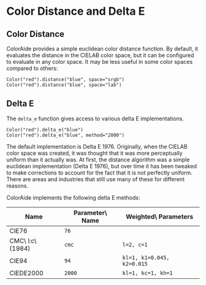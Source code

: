 # Color Distance and Delta E

## Color Distance

ColorAide provides a simple euclidean color distance function. By default, it evaluates the distance in the CIELAB color
space, but it can be configured to evaluate in any color space. It may be less useful in some color spaces compared to
others:

```color
Color("red").distance("blue", space="srgb")
Color("red").distance("blue", space="lab")
```

## Delta E

The `delta_e` function gives access to various delta E implementations.

```color
Color("red").delta_e("blue")
Color("red").delta_e("blue", method="2000")
```

The default implementation is Delta E 1976. Originally, when the CIELAB color space was created, it was thought that it
was more perceptually uniform than it actually was. At first, the distance algorithm was a simple euclidean
implementation (Delta E 1976), but over time it has been tweaked to make corrections to account for the fact that it is
not perfectly uniform. There are areas and industries that still use many of these for different reasons.

ColorAide implements the following delta E methods:

Name             | Parameter\ Name | Weighted\ Parameters
---------------- | --------------- | --------------------
CIE76            | `76`            |
CMC\ l:c\ (1984) | `cmc`           | `l=2, c=1`
CIE94            | `94`            | `kl=1, k1=0.045, k2=0.015`
CIEDE2000        | `2000`          | `kl=1, kc=1, kh=1`
